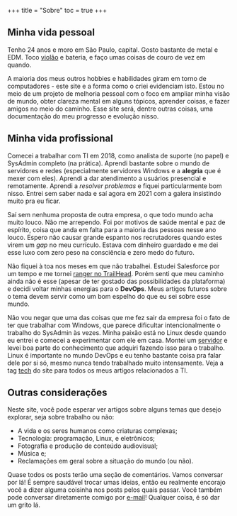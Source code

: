 +++
title = "Sobre"
toc = true
+++

## Minha vida pessoal

Tenho 24 anos e moro em São Paulo, capital. Gosto bastante de metal e EDM. Toco [violão](https://www.youtube.com/watch?v=BgpF-5cEExs) e bateria, e faço umas coisas de couro de vez em quando.

A maioria dos meus outros hobbies e habilidades giram em torno de computadores - este site e a forma como o criei evidenciam isto. Estou no meio de um projeto de melhoria pessoal com o foco em ampliar minha visão de mundo, obter clareza mental em alguns tópicos, aprender coisas, e fazer amigos no meio do caminho. Esse site será, dentre outras coisas, uma documentação do meu progresso e evolução nisso.

## Minha vida profissional

Comecei a trabalhar com TI em 2018, como analista de suporte (no papel) e SysAdmin completo (na prática). Aprendi bastante sobre o mundo de servidores e redes (especialmente servidores Windows e a **alegria** que é mexer com eles). Aprendi a dar atendimento a usuários presencial e remotamente. Aprendi a *resolver problemas* e fiquei particularmente bom nisso. Entrei sem saber nada e saí agora em 2021 com a galera insistindo muito pra eu ficar.

Saí sem nenhuma proposta de outra empresa, o que todo mundo acha muito louco. Não me arrependo. Foi por motivos de saúde mental e paz de espírito, coisa que anda em falta para a maioria das pessoas nesse ano louco. Espero não causar grande espanto nos recrutadores quando estes virem um *gap* no meu currículo. Estava com dinheiro guardado e me dei esse luxo com zero peso na consciência e zero medo do futuro.

Não fiquei à toa nos meses em que não trabalhei. Estudei Salesforce por um tempo e me tornei [ranger no TrailHead](https://trailblazer.me/id/patrickcamillo). Porém senti que meu caminho ainda não é esse (apesar de ter gostado das possibilidades da plataforma) e decidi voltar minhas energias para o **DevOps**. Meus artigos futuros sobre o tema devem servir como um bom espelho do que eu sei sobre esse mundo.

Não vou negar que uma das coisas que me fez sair da empresa foi o fato de ter que trabalhar com Windows, que parece dificultar intencionalmente o trabalho do SysAdmin às vezes. Minha paixão está no Linux desde quando eu entrei e comecei a experimentar com ele em casa. Montei um [servidor](/blog/servidor-em-casa) e levei boa parte do conhecimento que adquiri fazendo isso para o trabalho. Linux é importante no mundo DevOps e eu tenho bastante coisa pra falar dele por si só, mesmo nunca tendo trabalhado muito intensamente. Veja a tag [tech](/tags/tech) do site para todos os meus artigos relacionados a TI.

## Outras considerações

Neste site, você pode esperar ver artigos sobre alguns temas que desejo explorar, seja sobre trabalho ou não:

- A vida e os seres humanos como criaturas complexas;
- Tecnologia: programação, Linux, e eletrônicos;
- Fotografia e produção de conteúdo audiovisual;
- Música e;
- Reclamações em geral sobre a situação do mundo (ou não).

Quase todos os posts terão uma seção de comentários. Vamos conversar por lá! É sempre saudável trocar umas ideias, então eu realmente encorajo você a dizer alguma coisinha nos posts pelos quais passar. Você também pode conversar diretamente comigo por [e-mail](mailto:patrick.camillo@outlook.com)! Qualquer coisa, é só dar um grito lá.